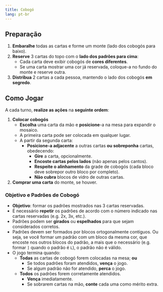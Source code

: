 ```yaml
---
title: Cobogó
lang: pt-br
---
```


## Preparação

1. **Embaralhe** todas as cartas e forme um monte (lado dos cobogós para baixo).
2. **Reserve** 3 cartas do topo com o **lado dos padrões para cima**:
    - Cada carta deve exibir cobogós de **cores diferentes**.
    - Se uma carta mostrar uma cor já reservada, coloque-a no fundo do monte e reserve outra.
3. **Distribua** 2 cartas a cada pessoa, mantendo o lado dos cobogós **em segredo**.

## Como Jogar

A cada turno, **realize as ações** na **seguinte ordem**:

1. **Colocar cobogós**
    - **Escolha** uma carta da mão e **posicione**-a na mesa para expandir o mosaico.
    - A primeira carta pode ser colocada em qualquer lugar.
    - A partir da segunda carta:
        - **Posicione-a adjacente** a outras cartas **ou sobreponha** cartas, obedecendo:
            - **Gire** a carta, opcionalmente.
            - **Encoste cartas pelos lados** (não apenas pelos cantos).
            - **Respeite o alinhamento** da grade de cobogós (cada bloco deve sobrepor outro bloco por completo).
            - **Não cubra** blocos de vidro de outras cartas.
2. **Comprar uma carta** do monte, se houver.

### Objetivo e Padrões de Cobogó

- **Objetivo**: formar os padrões mostrados nas 3 cartas reservadas.
- É necessário **repetir** os padrões de acordo com o número indicado nas cartas reservadas (e.g. 2x, 3x, etc.).
- Padrões podem ser **girados** ou **espelhados** para que sejam considerados corretos.
- Padrões devem ser formados por blocos ortogonalmente contíguos. Ou seja, se você formar um padrão com um bloco da mesma cor, que encoste nos outros blocos do padrão, a mais que o necessário (e.g. formar `]` quando o padrão é `L`), o padrão não é válido.
- O jogo termina quando:
    - **Todas** as cartas de cobogó forem colocadas na mesa; **ou**
        - Se todos padrões foram atendidos, **vença** o jogo.
        - Se algum padrão não for atendido, **perca** o jogo.
    - **Todos** os padrões forem corretamente atendidos.
        - **Vença** imediatamente.
        - Se sobrarem cartas na mão, **conte** cada uma como mérito extra.
